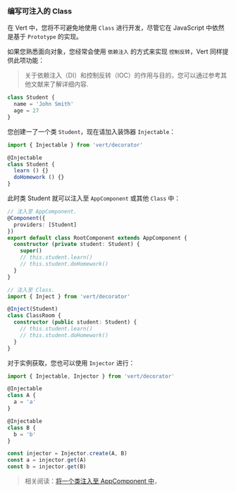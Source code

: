 <a id="how-to-write-a-class-that-is-injectable"></a>

### 编写可注入的 Class

在 Vert 中，您将不可避免地使用 `Class` 进行开发，尽管它在 JavaScript 中依然是基于 `Prototype` 的实现。

如果您熟悉面向对象，您经常会使用 `依赖注入` 的方式来实现 `控制反转`，Vert 同样提供此项功能：

> 关于依赖注入（DI）和控制反转（IOC）的作用与目的，您可以通过参考其他文献来了解详细内容.

```typescript
class Student {
  name = 'John Smith'
  age = 27
}
```

您创建一了一个类 `Student`，现在请加入装饰器 `Injectable`：

```typescript
import { Injectable } from 'vert/decorator'

@Injectable
class Student {
  learn () {}
  doHomework () {}
}
```

此时类 Student 就可以注入至 `AppComponent` 或其他 `Class` 中：

```typescript
// 注入至 AppComponent.
@Component({
  providers: [Student]
})
export default class RootComponent extends AppComponent {
  constructor (private student: Student) {
    super()
    // this.student.learn()
    // this.student.doHomework()
  }
}
```

```typescript
// 注入至 Class.
import { Inject } from 'vert/decorator'

@Inject(Student)
class ClassRoom {
  constructor (public student: Student) {
    // this.student.learn()
    // this.student.doHomework()
  }
}
```

对于实例获取，您也可以使用 `Injector` 进行：

```typescript
import { Injectable, Injector } from 'vert/decorator'

@Injectable
class A {
  a = 'a'
}

@Injectable
class B {
  b = 'b'
}

const injector = Injector.create(A, B)
const a = injector.get(A)
const b = injector.get(B)
```

> 相关阅读：[将一个类注入至 AppComponent 中](#di-for-app-component)，[]()
